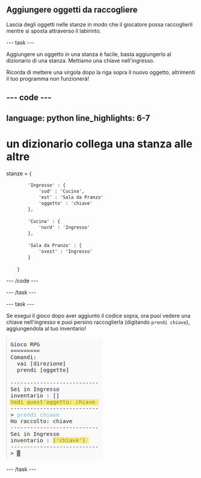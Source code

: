 ## Aggiungere oggetti da raccogliere

Lascia degli oggetti nelle stanze in modo che il giocatore possa raccoglierli mentre si sposta attraverso il labirinto.

--- task ---

Aggiungere un oggetto in una stanza è facile, basta aggiungerlo al dizionario di una stanza. Mettiamo una chiave nell'ingresso.

Ricorda di mettere una virgola dopo la riga sopra il nuovo oggetto, altrimenti il tuo programma non funzionerà!

--- code ---
---
language: python
line_highlights: 6-7
---

# un dizionario collega una stanza alle altre
stanze = {

            'Ingresso' : {
                'sud' : 'Cucina',
                'est' : 'Sala da Pranzo'
                'oggetto' : 'chiave'
            },
    
            'Cucina' : {
                'nord' : 'Ingresso'
            },
    
            'Sala da Pranzo' : {
                'ovest' : 'Ingresso'
            }
    
        }
    

--- /code ---

--- /task ---

--- task ---

Se esegui il gioco dopo aver aggiunto il codice sopra, ora puoi vedere una chiave nell'ingresso e puoi persino raccoglierla (digitando `prendi chiave`), aggiungendola al tuo inventario!

![schermata](images/rpg-key-test.png)

--- /task ---